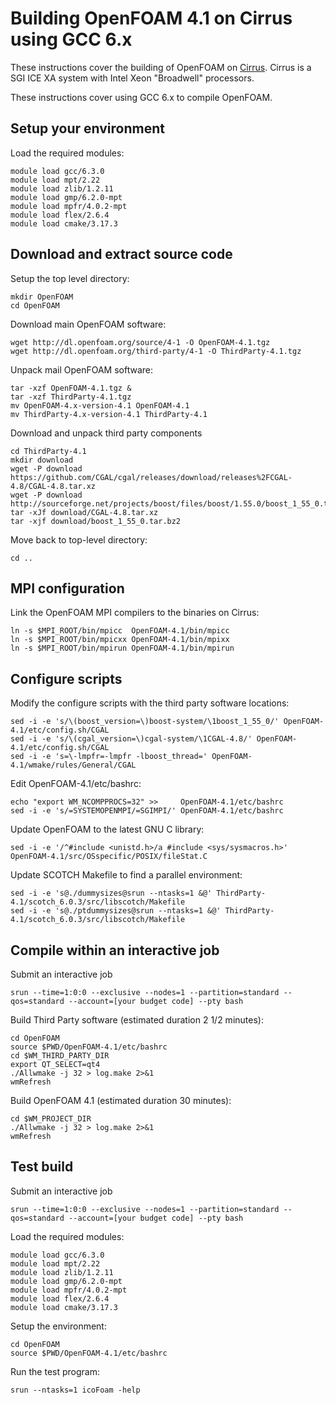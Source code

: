 Building OpenFOAM 4.1 on Cirrus using GCC 6.x
=============================================

These instructions cover the building of OpenFOAM on [Cirrus](http://www.cirrus.ac.uk).
Cirrus is a SGI ICE XA system with Intel Xeon "Broadwell" processors.

These instructions cover using GCC 6.x to compile OpenFOAM.

Setup your environment
----------------------

Load the required modules:

    module load gcc/6.3.0
    module load mpt/2.22
    module load zlib/1.2.11
    module load gmp/6.2.0-mpt
    module load mpfr/4.0.2-mpt
    module load flex/2.6.4
    module load cmake/3.17.3 


Download and extract source code
--------------------------------

Setup the top level directory:

    mkdir OpenFOAM
    cd OpenFOAM

Download main OpenFOAM software:

    wget http://dl.openfoam.org/source/4-1 -O OpenFOAM-4.1.tgz
    wget http://dl.openfoam.org/third-party/4-1 -O ThirdParty-4.1.tgz

Unpack mail OpenFOAM software:

    tar -xzf OpenFOAM-4.1.tgz &
    tar -xzf ThirdParty-4.1.tgz
    mv OpenFOAM-4.x-version-4.1 OpenFOAM-4.1
    mv ThirdParty-4.x-version-4.1 ThirdParty-4.1

Download and unpack third party components

    cd ThirdParty-4.1
    mkdir download
    wget -P download https://github.com/CGAL/cgal/releases/download/releases%2FCGAL-4.8/CGAL-4.8.tar.xz
    wget -P download http://sourceforge.net/projects/boost/files/boost/1.55.0/boost_1_55_0.tar.bz2
    tar -xJf download/CGAL-4.8.tar.xz
    tar -xjf download/boost_1_55_0.tar.bz2

Move back to top-level directory:

    cd ..

MPI configuration
-----------------

Link the OpenFOAM MPI compilers to the binaries on Cirrus:

    ln -s $MPI_ROOT/bin/mpicc  OpenFOAM-4.1/bin/mpicc
    ln -s $MPI_ROOT/bin/mpicxx OpenFOAM-4.1/bin/mpixx
    ln -s $MPI_ROOT/bin/mpirun OpenFOAM-4.1/bin/mpirun

Configure scripts
-----------------

Modify the configure scripts with the third party software locations:

    sed -i -e 's/\(boost_version=\)boost-system/\1boost_1_55_0/' OpenFOAM-4.1/etc/config.sh/CGAL
    sed -i -e 's/\(cgal_version=\)cgal-system/\1CGAL-4.8/' OpenFOAM-4.1/etc/config.sh/CGAL
    sed -i -e 's=\-lmpfr=-lmpfr -lboost_thread=' OpenFOAM-4.1/wmake/rules/General/CGAL

Edit OpenFOAM-4.1/etc/bashrc:

    echo "export WM_NCOMPPROCS=32" >>     OpenFOAM-4.1/etc/bashrc
    sed -i -e 's/=SYSTEMOPENMPI/=SGIMPI/' OpenFOAM-4.1/etc/bashrc

Update OpenFOAM to the latest GNU C library:

    sed -i -e '/^#include <unistd.h>/a #include <sys/sysmacros.h>' OpenFOAM-4.1/src/OSspecific/POSIX/fileStat.C
    
Update SCOTCH Makefile to find a parallel environment:

    sed -i -e 's@./dummysizes@srun --ntasks=1 &@' ThirdParty-4.1/scotch_6.0.3/src/libscotch/Makefile
    sed -i -e 's@./ptdummysizes@srun --ntasks=1 &@' ThirdParty-4.1/scotch_6.0.3/src/libscotch/Makefile

Compile within an interactive job
---------------------------------

Submit an interactive job

    srun --time=1:0:0 --exclusive --nodes=1 --partition=standard --qos=standard --account=[your budget code] --pty bash 

Build Third Party software (estimated duration 2 1/2 minutes):

    cd OpenFOAM
    source $PWD/OpenFOAM-4.1/etc/bashrc
    cd $WM_THIRD_PARTY_DIR
    export QT_SELECT=qt4
    ./Allwmake -j 32 > log.make 2>&1
    wmRefresh

Build OpenFOAM 4.1 (estimated duration 30 minutes):

    cd $WM_PROJECT_DIR
    ./Allwmake -j 32 > log.make 2>&1
    wmRefresh

Test build
----------

Submit an interactive job

    srun --time=1:0:0 --exclusive --nodes=1 --partition=standard --qos=standard --account=[your budget code] --pty bash

Load the required modules:

    module load gcc/6.3.0
    module load mpt/2.22
    module load zlib/1.2.11
    module load gmp/6.2.0-mpt
    module load mpfr/4.0.2-mpt
    module load flex/2.6.4
    module load cmake/3.17.3 

Setup the environment:

    cd OpenFOAM
    source $PWD/OpenFOAM-4.1/etc/bashrc

Run the test program:

    srun --ntasks=1 icoFoam -help

